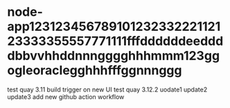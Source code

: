 # node-app12312345678910123233222112123333355557771111fffddddddeeddddbbvvhhddnnngggghhhmmm123ggogleoraclegghhhfffggnnnggg
test quay 3.11 build trigger on new UI
test quay 3.12.2
uodate1
update2
update3
add new github action workflow
